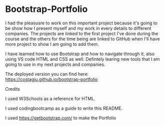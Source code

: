 # Bootstrap-Portfolio

I had the pleasusre to work on this important project because it's going to be show how I present myself and my work in every details to different companies. The projects are linked to the first project I've done during the course and the others for the time being are linked to GitHub when I'll have more project to show I am going to add them.

I have learned how to use Bootstrap and how to navigate through it, also using VS code HTML and CSS as well.
Defintely learing new tools that I am going to use in my next projects and companies.

The deployed version you can find here: https://costagiu.github.io/bootstrap-portfolio

Credits

I used W3Schools as a reference for HTML.

I used codingbootcamp as a guide to write this README.

I used https://getbootstrap.com/ to make the Portfolio



